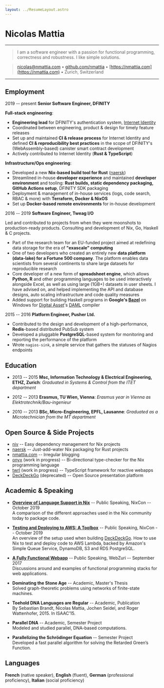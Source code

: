 ```yaml
---
layout: ../ResumeLayout.astro
---
```


# Nicolas Mattia

---

> I am a software engineer with a passion for functional programming,\
>  correctness and robustness. I like simple solutions.

> <nicolas@nmattia.com>
> • [github.com/nmattia](https://github.com/nmattia)
> • [https://nmattia.com](https://nmattia.com)
> • Zurich, Switzerland

---

## Employment

2019 -- present **Senior Software Engineer, DFINITY**

**Full-stack engineering**:

- **Engineering lead** for DFINITY's authentication system, [Internet Identity](https://github.com/dfinity/internet-identity)
- Coordinated between engineering, product & design for timely feature releases
- Set up and maintained **CI & release process** for Internet Identity and defined **CI & reproducibility best practices** in the scope of DFINITY's (WebAssembly-based) canister smart contract development
- Actively contributed to Internet Identity (**Rust & TypeScript**)

**Infrastructure/Ops engineering**:

- Developed a new **Nix-based build tool for Rust** ([naersk](https://github.com/nix-community/naersk))
- Streamlined in-house **developer experience** and maintained **developer environment** and tooling: **Rust builds, static dependency packaging, GitHub Actions setup**, DFINITY SDK packaging
- Deployment & management of in-house services (logs, code search, RBAC & more) with **Terraform, Docker & NixOS**
- Set up **Docker-based remote environments** for in-house development

2016 -- 2019 **Software Engineer, Tweag I/O**

Led and contributed to projects from when they were moonshots to
production-ready products. Consulting and development of Nix, Go, Haskell & C projects.

- Part of the research team for an EU-funded project aimed
  at redefining data storage for the era of **"exascale" computing**
- One of two developers who created an entirely new **data platform (data-lake)
  for a Fortune 500 company**. The platform enables data scientists
  from several continents to share large datasets for reproducible
  research
- Core developer of a new form of **spreadsheet engine**, which
  allows **Python, R** and other programming languages to be used interactively
  alongside Excel, as well as using large (1GB+) datasets in user sheets. I
  have advised on, and helped implementing the API and database designs, auto
  scaling infrastructure and code quality measures
- Added support for building Haskell programs in **Google's [Bazel]** on Windows
  for [Digital Asset][DA]'s [DAML] compiler

2015 -- 2016 **Platform Engineer, Pusher Ltd.**

- Contributed to the design and development of a high-performance, **Redis**-based
  distributed PubSub system
- Developed a pluggable **PostgreSQL**-based system for monitoring and reporting the performance
  of the platform
- Wrote `nagios-sink`, a simple service that gathers the statuses of Nagios
  endpoints

[tweag]: https://tweag.io
[Bazel]: https://bazel.build/
[DA]: https://digitalasset.com/
[DAML]: https://daml.com/
[DFNITY]: https://dfinity.org

## Education

- 2013 -- 2015 **Msc, Information Technology & Electrical Engineering, ETHZ, Zurich**: _Graduated in *Systems & Control* from the *ITET* department_

- 2012 -- 2013 **Erasmus, TU Wien, Vienna**: _Erasmus year in Vienna as *Elektrotechnik/Bau-ingenieur*_

- 2010 -- 2013 **BSc, Micro-Engineering, EPFL, Lausanne**: _Graduated as a *Microtechnician* from the *MT* department_

## Open Source & Side Projects

- [niv](https://github.com/nmattia/niv/) -- Easy dependency management for Nix projects
- [naersk](https://github.com/nix-community/naersk/) -- Just-add-water Nix packaging for Rust projects
- [nmattia.com](https://nmattia.com) -- Irregular blogging
- [onyx](https://github.com/nmattia/onyx/) (work in progress) -- Bi-directional type-checker for the Nix programming language
- [twrl](https://twrl.dev) (work in progress) -- TypeScript framework for reactive webapps
- [DeckDeckGo](https://deckdeckgo.com/) (deprecated) -- Open Source presentation platform

## Academic & Speaking

- **[Overview of Language Support in Nix](https://www.youtube.com/watch?v=nXDumHZI2zg)** -- Public Speaking, NixCon -- October 2019\
   A comparison of the different approaches used in the Nix community today to
  package code.

- **[Testing and Deploying to AWS: A Toolbox](https://www.youtube.com/watch?v=lHtIvsDnH0Q)** -- Public Speaking, NixCon -- October 2019\
  An overview of the setup used when building
  [DeckDeckGo](https://deckdeckgo.com). How to use Nix to test and deploy
  code to AWS Lambda, backed by Amazon's Simple Queue Service, DynamoDB, S3
  and RDS PostgreSQL.

- **[A Fully Functional Webapp](https://www.youtube.com/watch?v=amTG4sGbXsk)** -- Public Speaking, WebZuri -- September 2017\
  Discussions around and examples of functional programming stacks for web
  applications.

- **Dominating the Stone Age** -- Academic, Master's Thesis\
  Solved graph-theoretic problems using networks of finite-state machines.

- **Toehold DNA Languages are Regular** -- Academic, Publication\
  By Sebastian Brandt, Nicolas Mattia, Jochen Seidel, and Roger Wattenhofer, 2015. In ISAAC’15.

- **Parallel DNA** -- Academic, Semester Project\
  Modeled and studied parallel, DNA-based computations.

- **Parallelizing the Schrödinger Equation** -- Semester Project\
  Developed a fast parallel algorithm for solving the Retarded Green’s Function.

## Languages

**French** (native speaker), **English** (fluent), **German** (professional proficiency), **Italian** (social proficiency)
